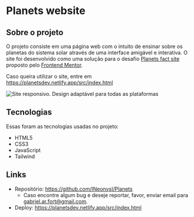 # Planets website

## Sobre o projeto

O projeto consiste em uma página web com o intuito de ensinar sobre os planetas do sistema solar através de uma interface amigável e interativa. O site foi desenvolvido como uma solução para o desafio [Planets fact site](https://www.frontendmentor.io/challenges/planets-fact-site-gazqN8w_f) proposto pelo [Frontend Mentor](https://www.frontendmentor.io/challenges).

Caso queira utilizar o site, entre em https://planetsdev.netlify.app/src/index.html

![Site responsivo. Design adaptável para todas as plataformas](https://github.com/INeonysI/Pokedex/main/blob/Assets/responsive.png)

## Tecnologias

Essas foram as tecnologias usadas no projeto:

- HTML5
- CSS3
- JavaScript
- Tailwind

## Links

- Repositório: https://github.com/INeonysI/Planets
  - Caso encontre algum bug e deseje reportar, favor, enviar email para gabriel.ar.fort@gmail.com.
- Deploy: https://planetsdev.netlify.app/src/index.html
